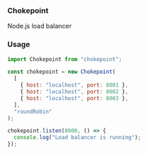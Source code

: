 ### Chokepoint
Node.js load balancer

### Usage
```js
import Chokepoint from "chokepoint";

const chokepoint = new Chokepoint(
  [
    { host: "localhost", port: 8001 },
    { host: "localhost", port: 8002 },
    { host: "localhost", port: 8003 },
  ],
  "roundRobin"
);

chokepoint.listen(8000, () => {
  console.log("Load balancer is running");
});
```